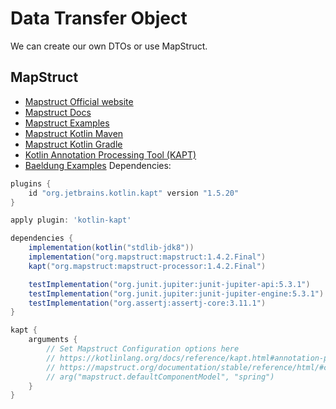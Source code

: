 # Data Transfer Object

We can create our own DTOs or use MapStruct.

## MapStruct

- [Mapstruct Official website](https://mapstruct.org/)
- [Mapstruct Docs](https://mapstruct.org/documentation/reference-guide/)
- [Mapstruct Examples](https://github.com/mapstruct/mapstruct-examples)
- [Mapstruct Kotlin Maven](https://github.com/mapstruct/mapstruct-examples/tree/master/mapstruct-kotlin)
- [Mapstruct Kotlin Gradle](https://github.com/mapstruct/mapstruct-examples/blob/master/mapstruct-kotlin-gradle/)
- [Kotlin Annotation Processing Tool (KAPT)](https://kotlinlang.org/docs/kapt.html)
- [Baeldung Examples](https://www.baeldung.com/mapstruct)
Dependencies:

```groovy
plugins {
    id "org.jetbrains.kotlin.kapt" version "1.5.20"
}

apply plugin: 'kotlin-kapt'

dependencies {
    implementation(kotlin("stdlib-jdk8"))
    implementation("org.mapstruct:mapstruct:1.4.2.Final")
    kapt("org.mapstruct:mapstruct-processor:1.4.2.Final")

    testImplementation("org.junit.jupiter:junit-jupiter-api:5.3.1")
    testImplementation("org.junit.jupiter:junit-jupiter-engine:5.3.1")
    testImplementation("org.assertj:assertj-core:3.11.1")
}

kapt {
    arguments {
        // Set Mapstruct Configuration options here
        // https://kotlinlang.org/docs/reference/kapt.html#annotation-processor-arguments
        // https://mapstruct.org/documentation/stable/reference/html/#configuration-options
        // arg("mapstruct.defaultComponentModel", "spring")
    }
}
```